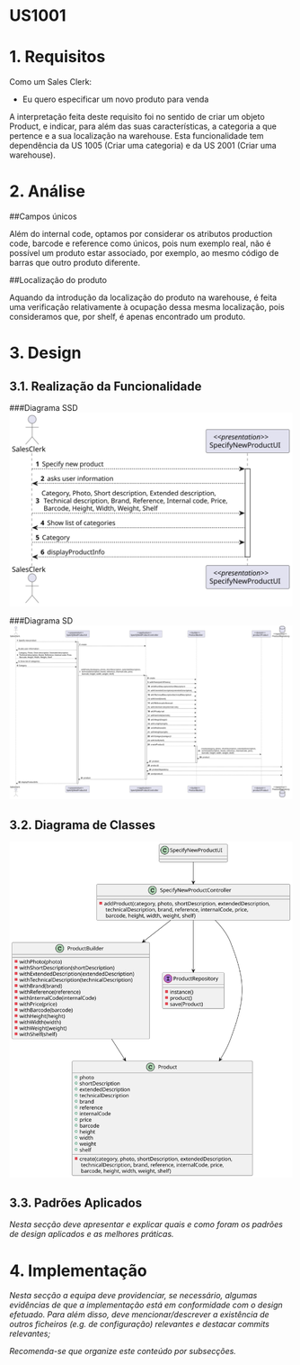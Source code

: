 US1001
=======================================


# 1. Requisitos

Como um Sales Clerk:
* Eu quero especificar um novo produto para venda

A interpretação feita deste requisito foi no sentido de criar um objeto Product, e indicar, para além das suas características, a categoria a que pertence e a sua localização na warehouse.
Esta funcionalidade tem dependência da US 1005 (Criar uma categoria) e da US 2001 (Criar uma warehouse).

# 2. Análise

##Campos únicos

Além do internal code, optamos por considerar os atributos production code, barcode e reference como únicos, pois num exemplo real, não é possível um produto estar associado, por exemplo, ao mesmo código de barras que outro produto diferente.

##Localização do produto

Aquando da introdução da localização do produto na warehouse, é feita uma verificação relativamente à ocupação dessa mesma localização, pois consideramos que, por shelf, é apenas encontrado um produto.

# 3. Design

## 3.1. Realização da Funcionalidade

###Diagrama SSD
![US1001_SSD](US1001_SSD.svg)

###Diagrama SD
![US1001_SD](US1001_SD.svg)

## 3.2. Diagrama de Classes

![US1001_CD](US1001_CD.svg)

## 3.3. Padrões Aplicados

*Nesta secção deve apresentar e explicar quais e como foram os padrões de design aplicados e as melhores práticas.*

# 4. Implementação

*Nesta secção a equipa deve providenciar, se necessário, algumas evidências de que a implementação está em conformidade com o design efetuado. Para além disso, deve mencionar/descrever a existência de outros ficheiros (e.g. de configuração) relevantes e destacar commits relevantes;*

*Recomenda-se que organize este conteúdo por subsecções.*